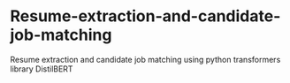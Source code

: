# Resume-extraction-and-candidate-job-matching
Resume extraction and candidate job matching using python transformers library DistilBERT
